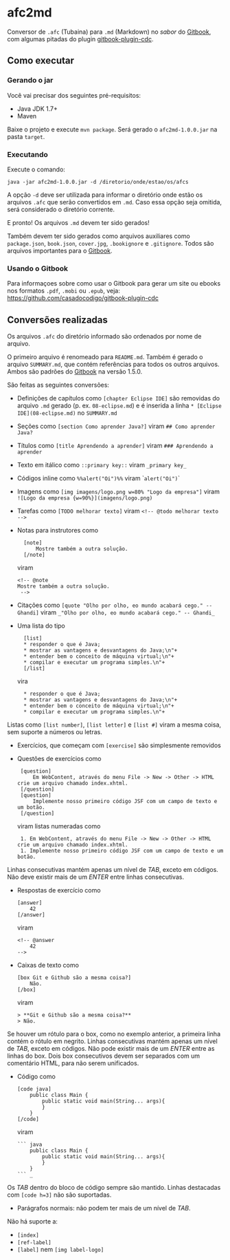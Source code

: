 # afc2md
Conversor de `.afc` (Tubaina) para `.md` (Markdown) no _sabor_ do [Gitbook](https://github.com/GitbookIO/gitbook), com algumas pitadas do plugin [gitbook-plugin-cdc](https://github.com/casadocodigo/gitbook-plugin-cdc).

## Como executar

### Gerando o jar
Você vai precisar dos seguintes pré-requisitos:
* Java JDK 1.7+
* Maven

Baixe o projeto e execute `mvn package`. Será gerado o `afc2md-1.0.0.jar` na pasta `target`.

### Executando
Execute o comando:
```
java -jar afc2md-1.0.0.jar -d /diretorio/onde/estao/os/afcs
```

A opção `-d` deve ser utilizada para informar o diretório onde estão os arquivos `.afc` que serão convertidos em `.md`. Caso essa opção seja omitida, será considerado o diretório corrente.

E pronto! Os arquivos `.md` devem ter sido gerados! 

Também devem ter sido gerados como arquivos auxiliares como `package.json`, `book.json`, `cover.jpg`, `.bookignore` e `.gitignore`. Todos são arquivos importantes para o [Gitbook](https://github.com/GitbookIO/gitbook).

### Usando o Gitbook

Para informaçoes sobre como usar o Gitbook para gerar um site ou ebooks nos formatos `.pdf`, `.mobi` ou `.epub`, veja: 
https://github.com/casadocodigo/gitbook-plugin-cdc

## Conversões realizadas

Os arquivos `.afc` do diretório informado são ordenados por nome de arquivo.

O primeiro arquivo é renomeado para `README.md`. Também é gerado o arquivo `SUMMARY.md`, que contém referências para todos os outros arquivos. Ambos são padrões do [Gitbook](https://github.com/GitbookIO/gitbook) na versão 1.5.0.

São feitas as seguintes conversões:

* Definições de capítulos como `[chapter Eclipse IDE]` são removidas do arquivo `.md` gerado (p. ex. `08-eclipse.md`) e é inserida a linha `* [Eclipse IDE](08-eclipse.md)` no `SUMMARY.md`

* Seções como `[section Como aprender Java?]` viram `## Como aprender Java?`

* Títulos como `[title Aprendendo a aprender]` viram `### Aprendendo a aprender`

* Texto em itálico como `::primary key::` viram `_primary key_`

* Códigos inline como `%%alert("Oi")%%` viram \``alert("Oi")`\`

* Imagens como `[img imagens/logo.png w=80% "Logo da empresa"]` viram `![Logo da empresa {w=90%}](imagens/logo.png)`

* Tarefas como `[TODO melhorar texto]` viram `<!-- @todo melhorar texto -->`

* Notas para instrutores como 
  ```
    [note]
        Mostre também a outra solução.
    [/note]
   ``` 
   viram  
   ```
   <!-- @note 
   Mostre também a outra solução.
    -->
   ```

* Citações como `[quote "Olho por olho, eo mundo acabará cego." -- Ghandi]` viram `_"Olho por olho, eo mundo acabará cego." -- Ghandi_`

* Uma lista do tipo
  ```
    [list]
    * responder o que é Java;
    * mostrar as vantagens e desvantagens do Java;\n"+
    * entender bem o conceito de máquina virtual;\n"+
    * compilar e executar um programa simples.\n"+
    [/list]
  ```
  vira
  ```
    * responder o que é Java;
    * mostrar as vantagens e desvantagens do Java;\n"+
    * entender bem o conceito de máquina virtual;\n"+
    * compilar e executar um programa simples.\n"+
  ```
Listas como `[list number]`, `[list letter]` e `[list #]` viram a mesma coisa, sem suporte a números ou letras.

* Exercícios, que começam com `[exercise]` são simplesmente removidos

* Questões de exercícios como 
   ```
    [question]
        Em WebContent, através do menu File -> New -> Other -> HTML crie um arquivo chamado index.xhtml.
    [/question]
    [question]
        Implemente nosso primeiro código JSF com um campo de texto e um botão.
    [/question]
    ```
    viram listas numeradas como
   ```
    1. Em WebContent, através do menu File -> New -> Other -> HTML crie um arquivo chamado index.xhtml.
    1. Implemente nosso primeiro código JSF com um campo de texto e um botão.
    ```
Linhas consecutivas mantém apenas um nível de _TAB_, exceto em códigos. Não deve existir mais de um _ENTER_ entre linhas consecutivas.

* Respostas de exercício como 
    ```
    [answer]
        42
    [/answer]
    ``` 
    viram 
    ```
    <!-- @answer 
        42
    -->
    ```

* Caixas de texto como
    ```
    [box Git e Github são a mesma coisa?]
        Não.
    [/box]
    ```
    viram
    ```
    > **Git e Github são a mesma coisa?**
    > Não.
    ```
    
Se houver um rótulo para o box, como no exemplo anterior, a primeira linha contém o rótulo em negrito. Linhas consecutivas mantém apenas um nível de _TAB_, exceto em códigos. Não pode existir mais de um _ENTER_ entre as linhas do box. Dois box consecutivos devem ser separados com um comentário HTML, para não serem unificados.

* Código como 
    ```
    [code java]
        public class Main {
            public static void main(String... args){
            }
        }
    [/code]
    ```
    viram
    
    ``` 
    ``` java
        public class Main {
            public static void main(String... args){
            }
        }
    ``` _
    ```
Os _TAB_ dentro do bloco de código sempre são mantido. Linhas destacadas com `[code h=3]` não são suportadas.

* Parágrafos normais: não podem ter mais de um nível de _TAB_.


Não há suporte a:

* `[index]`
* `[ref-label]`
* `[label]` nem `[img label-logo]`
